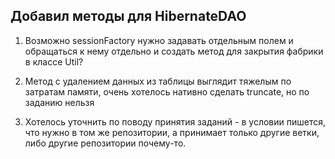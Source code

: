 ## Добавил методы для HibernateDAO

1. Возможно sessionFactory нужно задавать отдельным полем
и обращаться к нему отдельно и создать метод для закрытия фабрики в классе Util?

2. Метод с удалением данных из таблицы выглядит тяжелым по затратам памяти,
очень хотелось нативно сделать truncate, но по заданию нельзя
3. Хотелось уточнить по поводу принятия заданий - в условии пишется, что нужно в том же репозитории, а принимает только 
другие ветки, либо другие репозитории почему-то.